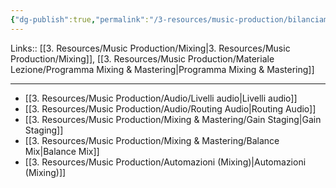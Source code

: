 ```yaml
---
{"dg-publish":true,"permalink":"/3-resources/music-production/bilanciamento-dei-livelli/"}
---
```


Links:: [[3. Resources/Music Production/Mixing\|3. Resources/Music Production/Mixing]], [[3. Resources/Music Production/Materiale Lezione/Programma Mixing & Mastering\|Programma Mixing & Mastering]]

---

- [[3. Resources/Music Production/Audio/Livelli audio\|Livelli audio]]
- [[3. Resources/Music Production/Audio/Routing Audio\|Routing Audio]]
- [[3. Resources/Music Production/Mixing & Mastering/Gain Staging\|Gain Staging]]
- [[3. Resources/Music Production/Mixing & Mastering/Balance Mix\|Balance Mix]]
- [[3. Resources/Music Production/Automazioni (Mixing)\|Automazioni (Mixing)]]

